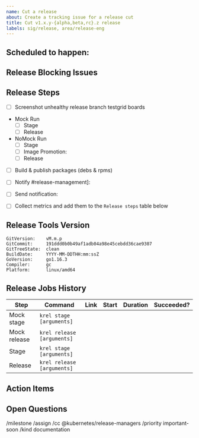 ```yaml
---
name: Cut a release
about: Create a tracking issue for a release cut
title: Cut v1.x.y-{alpha,beta,rc}.z release
labels: sig/release, area/release-eng
---
```

## Scheduled to happen: <!-- Tue, 2021-MM-DD -->

## Release Blocking Issues
<!--

Make a list of anything preventing the release to start
(failing tests, pending image bumps, etc) and link them
to the relevant GitHub issues:

- [ ] Issue 1
- [ ] Issue 2

-->

<!--

Release Process Steps:
======================

- Add/Remove items of the checklist as you see fit
- Post bumps or issues encountered along the way

Hints and pointers to docs for each step of the release process:

Screenshot Testgrid Boards:
Use `krel testgridshot` to automatically create the screenshots
http://bit.ly/relmanagers-handbook#testgrid-screenshots

Stage and Release (mock and nomock):
Use `krel stage` && `krel release` see the handbook for more:
http://bit.ly/relmanagers-handbook#releases-management

Image promotion:
Use `krel promote images` to create a pull request
http://bit.ly/k8s-image-promotion

Notify #release-management on Slack:
Announce the release in a message in the Channel and paste the link
Direct link to slack: https://kubernetes.slack.com/messages/CJH2GBF7Y

Build & publish packages:    ← Skip for prereleases
Coordinate with @google-build-admin before starting. Once the 
NoMock Release is done and **before sending the announcement**
notify @google-build-admin to start building the packages.

Send notification:
Use `krel announce` using your Sendgrid token
http://bit.ly/relmanagers-handbook#sending-mail

Collect Metrics:
Run krel history --branch release-1.mm --date-from 2021-mm-dd
http://bit.ly/relmanagers-handbook#adding-data-about-the-cloud-build-jobs

Help? Ring @release-managers on slack!

-->

## Release Steps

- [ ] Screenshot unhealthy release branch testgrid boards
- Mock Run
  - [ ] Stage
  - [ ] Release
- NoMock Run
  - [ ] Stage
  - [ ] Image Promotion: <!-- Paste Pull Request URL here -->
  - [ ] Release
- [ ] Build & publish packages (debs & rpms) <!-- REMOVE THIS STEP FOR PRE-RELEASES -->
- [ ] Notify #release-management]: <!-- Paste link to slack -->
- [ ] Send notification: <!-- Paste link to kubernetes-dev email -->
- [ ] Collect metrics and add them to the `Release steps` table below


## Release Tools Version

<!-- Replace with output of `krel version` -->
```
GitVersion:    vM.m.p
GitCommit:     191ddd0b0b49af1adb04a98e45cebdd36cae9307
GitTreeState:  clean
BuildDate:     YYYY-MM-DDTHH:mm:ssZ
GoVersion:     go1.16.3
Compiler:      gc
Platform:      linux/amd64
```

## Release Jobs History

<!-- The following table can be automatically generated using krel --history  -->
| Step | Command | Link | Start | Duration | Succeeded? |
| --- | --- | --- | --- | --- | --- |
| Mock stage | `krel stage [arguments]` | | | | |
| Mock release | `krel release [arguments]` | | | | |
| Stage | `krel stage [arguments]` | | | | |
| Release | `krel release [arguments]` | | | | |

## Action Items

<!--
During the release, you may find a few things that require updates
(process changes, documentation updates, fixes to release tooling).

Please list them here.

It will be your responsibility to open issues/PRs to resolve these
issues/improvements. Keep this issue open until these action items
are complete.

- [ ] Item 1
- [ ] Item 2
- [ ] Item 3
-->

## Open Questions

<!--
During the release, you may have a few questions that you can't
answer yourself or may require group discussion.

Please list them here.

Follow up with Branch Managers/Patch Release Team/Release Engineering
subproject owners to get these questions answered.

- [ ] Item 1
- [ ] Item 2
- [ ] Item 3
-->

/milestone <!-- v1.x e.g. v1.14 -->
/assign <!-- @ the Release Manager responsible for this release -->
/cc @kubernetes/release-managers
/priority important-soon
/kind documentation
